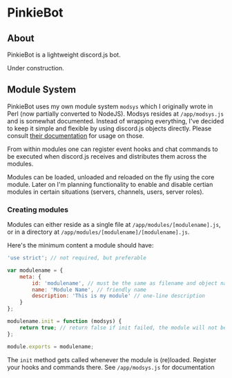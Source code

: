 # PinkieBot

## About

PinkieBot is a lightweight discord.js bot.

Under construction.

## Module System

PinkieBot uses my own module system `modsys` which I originally wrote in Perl (now partially converted to NodeJS). Modsys resides at `/app/modsys.js` and is somewhat documented. Instead of wrapping everything, I've decided to keep it simple and flexible by using discord.js objects directly. Please consult [their documentation](http://discordjs.readthedocs.org/) for usage on those. 

From within modules one can register event hooks and chat commands to be executed when discord.js receives and distributes them across the modules.
 
Modules can be loaded, unloaded and reloaded on the fly using the core module. Later on I'm planning functionality to enable and disable certian modules in certain situations (servers, channels, users, server roles).

### Creating modules

Modules can either reside as a single file at `/app/modules/[modulename].js`, or in a directory at `/app/modules/[modulename]/[modulename].js`.
 
Here's the minimum content a module should have:

```javascript
'use strict'; // not required, but preferable

var modulename = {
    meta: {
        id: 'modulename', // must be the same as filename and object name above
        name: 'Module Name', // friendly name
        description: 'This is my module' // one-line description
    }
};

modulename.init = function (modsys) {
    return true; // return false if init failed, the module will not be loaded
};

module.exports = modulename;
```

The `init` method gets called whenever the module is (re)loaded. Register your hooks and commands there. See `/app/modsys.js` for documentation
